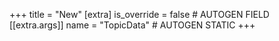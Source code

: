 +++
title = "New"
[extra]
is_override = false # AUTOGEN FIELD
[[extra.args]]
name = "TopicData" # AUTOGEN STATIC
+++